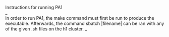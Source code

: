 Instructions for running PA1  
_    
In order to run PA1, the make command must first be run to produce the executable.
Afterwards, the command sbatch |filename| can be ran with any of the given .sh files
on the h1 cluster.
_  